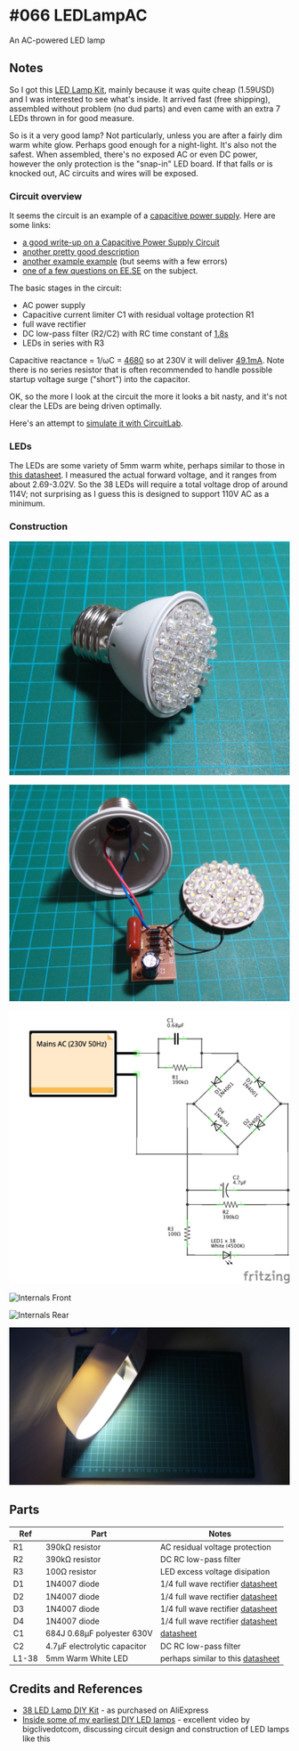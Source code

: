 # #066 LEDLampAC

An AC-powered LED lamp

## Notes

So I got this
[LED Lamp Kit](http://www.aliexpress.com/item/Free-Shipping-New-Energy-Saving-38-LEDs-Lamps-DIY-Kits-Electronic-Suite-1-Set/32266628111.html),
mainly because it was quite cheap (1.59USD) and I was interested to see what's inside.
It arrived fast (free shipping), assembled without problem (no dud parts) and even came with an extra 7 LEDs thrown in for good measure.

So is it a very good lamp? Not particularly, unless you are after a fairly dim warm white glow. Perhaps good enough for a night-light.
It's also not the safest. When assembled, there's no exposed AC or even DC power, however the only protection is the "snap-in" LED board. If that falls or is knocked out, AC circuits and wires will be exposed.

### Circuit overview

It seems the circuit is an example of a [capacitive power supply](http://en.wikipedia.org/wiki/Capacitive_power_supply).
Here are some links:
* [a good write-up on a Capacitive Power Supply Circuit](http://www.electroschematics.com/5678/capacitor-power-supply/)
* [another pretty good description](http://www.engineersgarage.com/contribution/capacitor-power-supply-design)
* [another example example](http://www.circuitsgallery.com/2012/07/transformer-less-ac-to-dc-capacitor-power-supply-circuit.html) (but seems with a few errors)
* [one of a few questions on EE.SE](http://electronics.stackexchange.com/questions/5572/how-efficient-is-a-capacitive-power-supply) on the subject.

The basic stages in the circuit:

* AC power supply
* Capacitive current limiter C1 with residual voltage protection R1
* full wave rectifier
* DC low-pass filter (R2/C2) with RC time constant of [1.8s](http://www.wolframalpha.com/input/?i=4.7%CE%BCF+*+390k%CE%A9)
* LEDs in series with R3

Capacitive reactance = 1/ωC = [4680](http://www.wolframalpha.com/input/?i=1%2F%28+2+*+pi+*+50Hz+*+0.68%CE%BCF%29)
so at 230V it will deliver [49.1mA](http://www.wolframalpha.com/input/?i=230V+%2F+%281%2F%28+2+*+pi+*+50Hz+*+0.68%CE%BCF%29%29).
Note there is no series resistor that is often recommended to handle possible startup voltage surge ("short") into the capacitor.

OK, so the more I look at the circuit the more it looks a bit nasty, and it's not clear the LEDs are being driven optimally.

Here's an attempt to [simulate it with CircuitLab](https://www.circuitlab.com/circuit/689p94/ledlampac-capacitive-power-supply/).

### LEDs

The LEDs are some variety of 5mm warm white, perhaps similar to those in [this datasheet](http://www.futurlec.com/LED/LED5WWULB.shtml).
I measured the actual forward voltage, and it ranges from about 2.69-3.02V.
So the 38 LEDs will require a total voltage drop of around 114V; not surprising as I guess this is designed to support 110V AC as a minimum.

### Construction

![The Build](./assets/LEDLampAC_build.jpg?raw=true)

![The Build](./assets/LEDLampAC_build2.jpg?raw=true)

![The Schematic](./assets/LEDLampAC_schematic.jpg?raw=true)

![Internals Front](./assets/LEDLampAC_pcb_front.jpg?raw=true)

![Internals Rear](./assets/LEDLampAC_pcb_rear.jpg?raw=true)

![Demo](./assets/LEDLampAC_demo.jpg?raw=true)

## Parts

| Ref | Part                            | Notes     |
|-----|---------------------------------|-----------|
| R1  | 390kΩ resistor                  | AC residual voltage protection  |
| R2  | 390kΩ resistor                  | DC RC low-pass filter |
| R3  | 100Ω resistor                   | LED excess voltage disipation |
| D1  | 1N4007 diode                    | 1/4 full wave rectifier [datasheet](http://www.futurlec.com/Diodes/1N4007.shtml)  |
| D2  | 1N4007 diode                    | 1/4 full wave rectifier [datasheet](http://www.futurlec.com/Diodes/1N4007.shtml)  |
| D3  | 1N4007 diode                    | 1/4 full wave rectifier [datasheet](http://www.futurlec.com/Diodes/1N4007.shtml)  |
| D4  | 1N4007 diode                    | 1/4 full wave rectifier [datasheet](http://www.futurlec.com/Diodes/1N4007.shtml)  |
| C1  | 684J 0.68μF polyester 630V      | [datasheet](http://sg.element14.com/panasonic-electronic-components/ecqe6684jf/capacitor-film-630v-0-68uf/dp/1744822?CMP=GRHB-OCTOPART-1000755)  |
| C2  | 4.7μF electrolytic capacitor    | DC RC low-pass filter |
| L1-38 | 5mm Warm White LED            | perhaps similar to this [datasheet](http://www.futurlec.com/LED/LED5WWULB.shtml) |


## Credits and References
* [38 LED Lamp DIY Kit](http://www.aliexpress.com/item/Free-Shipping-New-Energy-Saving-38-LEDs-Lamps-DIY-Kits-Electronic-Suite-1-Set/32266628111.html) - as purchased on AliExpress
* [Inside some of my earliest DIY LED lamps](https://www.youtube.com/watch?v=Ju1CQF39DH8) - excellent video by bigclivedotcom, discussing circuit design and construction of LED lamps like this

